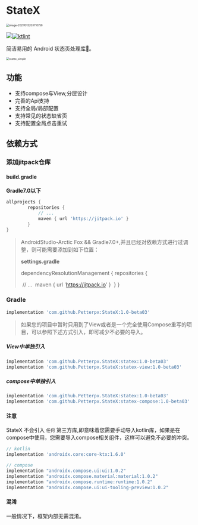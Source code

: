 # StateX

<img src="https://tva1.sinaimg.cn/large/008i3skNly1gvdyqjncaxj60vy0jqq3n02.jpg" alt="image-20211013203710758" style="zoom:50%;" />

[![](https://jitpack.io/v/Petterpx/StateX.svg)](https://jitpack.io/#Petterpx/StateX)[![ktlint](https://img.shields.io/badge/code%20style-%E2%9D%A4-FF4081.svg)](https://ktlint.github.io/) 

简洁易用的 Android 状态页处理库🍃。



<img src="https://tva1.sinaimg.cn/large/008i3skNly1gvdrqm81j7g60b40n67wn02.gif" alt="statex_simple" style="zoom:50%;" />

## 功能

- 支持compose与View,分层设计
- 完善的Api支持
- 支持全局/局部配置
- 支持常见的状态缺省页
- 支持配置全局点击重试

## 依赖方式

### 添加jitpack仓库

#### build.gradle

**Gradle7.0以下**

```groovy
allprojects {
		repositories {
			// ...
			maven { url 'https://jitpack.io' }
		}
}
```

> AndroidStudio-Arctic Fox && Gradle7.0+,并且已经对依赖方式进行过调整，则可能需要添加到如下位置：
>
> **settings.gradle**
>
> dependencyResolutionManagement {
>     repositories {
>
> ​        // ...
> ​        maven { url 'https://jitpack.io' }
> ​    }
> }

### Gradle

```groovy
implementation 'com.github.Petterpx:StateX:1.0-beta03'
```

> 如果您的项目中暂时只用到了View或者是一个完全使用Compose重写的项目，可以参照下述方式引入，即可减少不必要的导入。

##### View中单独引入

```groovy
implementation 'com.github.Petterpx.StateX:statex:1.0-beta03'
implementation 'com.github.Petterpx.StateX:statex-view:1.0-beta03'
```

##### compose中单独引入

```groovy
implementation 'com.github.Petterpx.StateX:statex:1.0-beta03'
implementation 'com.github.Petterpx.StateX:statex-compose:1.0-beta03'
```

#### 注意

StateX 不会引入 `任何` 第三方库,即意味着您需要手动导入kotlin库，如果是在compose中使用，您需要导入compose相关组件，这样可以避免不必要的冲突。

```groovy
// kotlin
implementation 'androidx.core:core-ktx:1.6.0'

// compose
implementation "androidx.compose.ui:ui:1.0.2"
implementation "androidx.compose.material:material:1.0.2"
implementation "androidx.compose.runtime:runtime:1.0.2"
implementation "androidx.compose.ui:ui-tooling-preview:1.0.2"
```

#### 混淆

一般情况下，框架内部无需混淆。


